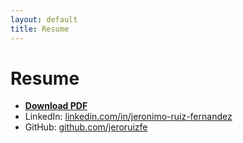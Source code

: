 ```yaml
---
layout: default
title: Resume
---
```


# Resume

- **[Download PDF](/Jeronimo_Ruiz_Fernandez_Resume.pdf)**
- LinkedIn: <a href="www.linkedin.com/in/jeronimo-ruiz-fernandez" target="_blank">linkedin.com/in/jeronimo-ruiz-fernandez</a>
- GitHub: <a href="https://github.com/jeroruizfe" target="_blank">github.com/jeroruizfe</a>
